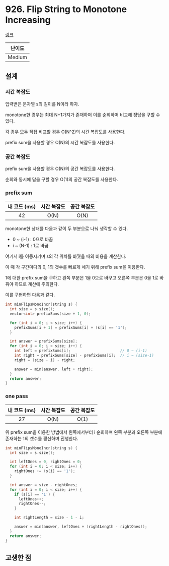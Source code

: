 # 926. Flip String to Monotone Increasing

[링크](https://leetcode.com/problems/flip-string-to-monotone-increasing/description/)

| 난이도 |
| :----: |
| Medium |

## 설계

### 시간 복잡도

입력받은 문자열 s의 길이를 N이라 하자.

monotone한 경우는 최대 N+1가지가 존재하며 이를 순회하며 비교해 정답을 구할 수 있다.

각 경우 모두 직접 비교할 경우 O(N^2)의 시간 복잡도를 사용한다.

prefix sum을 사용할 경우 O(N)의 시간 복잡도를 사용한다.

### 공간 복잡도

prefix sum을 사용할 경우 O(N)의 공간 복잡도를 사용한다.

순회와 동시에 답을 구할 경우 O(1)의 공간 복잡도를 사용한다.

### prefix sum

| 내 코드 (ms) | 시간 복잡도 | 공간 복잡도 |
| :----------: | :---------: | :---------: |
|      42      |    O(N)     |    O(N)     |

monotone한 상태를 다음과 같이 두 부분으로 나눠 생각할 수 있다.

- 0 ~ (i-1) : 0으로 바꿈
- i ~ (N-1) : 1로 바꿈

여기서 i를 이동시키며 s의 각 위치를 바꿧을 때의 비용을 계산한다.

이 때 각 구간마다의 0, 1의 갯수를 빠르게 세기 위해 prefix sum을 이용한다.

1에 대한 prefix sum을 구하고 왼쪽 부분은 1을 0으로 바꾸고 오른쪽 부분은 0을 1로 바꿔야 하므로 계산에 주의한다.

이를 구현하면 다음과 같다.

```cpp
int minFlipsMonoIncr(string s) {
  int size = s.size();
  vector<int> prefixSums(size + 1, 0);

  for (int i = 0; i < size; i++) {
    prefixSums[i + 1] = prefixSums[i] + (s[i] == '1');
  }

  int answer = prefixSums[size];
  for (int i = 0; i < size; i++) {
    int left = prefixSums[i];                      // 0 ~ (i-1)
    int right = prefixSums[size] - prefixSums[i];  // i ~ (size-1)
    right = (size - i) - right;

    answer = min(answer, left + right);
  }
  return answer;
}
```

### one pass

| 내 코드 (ms) | 시간 복잡도 | 공간 복잡도 |
| :----------: | :---------: | :---------: |
|      27      |    O(N)     |    O(1)     |

위 prefix sum을 이용한 방법에서 왼쪽에서부터 i 순회하며 왼쪽 부분과 오른쪽 부분에 존재하는 1의 갯수를 갱신하며 진행한다.

```cpp
int minFlipsMonoIncr(string s) {
  int size = s.size();

  int leftOnes = 0, rightOnes = 0;
  for (int i = 0; i < size; i++) {
    rightOnes += (s[i] == '1');
  }

  int answer = size - rightOnes;
  for (int i = 0; i < size; i++) {
    if (s[i] == '1') {
      leftOnes++;
      rightOnes--;
    }

    int rightLength = size - 1 - i;

    answer = min(answer, leftOnes + (rightLength - rightOnes));
  }
  return answer;
}
```

## 고생한 점
